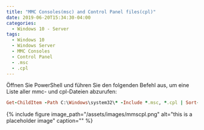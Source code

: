 ```yaml
---
title: "MMC Consoles(msc) and Control Panel files(cpl)"
date: 2019-06-20T15:34:30-04:00
categories:
  - Windows 10 - Server
tags:
  - Windows 10
  - Windows Server
  - MMC Consoles
  - Control Panel
  - .msc
  - .cpl
---
```

Öffnen Sie PowerShell und führen Sie den folgenden Befehl aus, um eine Liste aller mmc- und cpl-Dateien abzurufen:
```ruby
Get-ChildItem -Path C:\Windows\system32\* -Include *.msc, *.cpl | Sort-Object -Property Extension | Select-Object -Property Name | Format-Wide -Column 4
```

{% include figure image_path="/assets/images/mmscpl.png" alt="this is a placeholder image" caption="" %}
